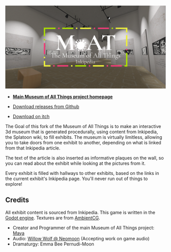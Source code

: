 ![museum of all things banner](./docs/moat_logo_large_colorful_over_screenshot.png)

- **[Main Museum of All Things project homepage](https://may.as/moat)**

- [Download releases from Github](https://github.com/Fxfxfx0/museum-of-all-things-inkipedia/releases/)

- [Download on itch](https://fxfxfx0.itch.io/moati)

The Goal of this fork of the Museum of All Things is to make an interactive 3d museum that is generated
procedurally, using content from Inkipedia, the Splatoon wiki, to fill exhibits. The museum is
virtually limitless, allowing you to take doors from one exhibit to another,
depending on what is linked from that Inkipedia article.

The text of the article is also inserted as informative plaques on the wall, so you
can read about the exhibit while looking at the pictures from it.

Every exhibit is filled with hallways to other exhibits, based on the links in the
current exhibit's Inkipedia page. You'll never run out of things to explore!

## Credits

All exhibit content is sourced from Inkipedia. This game is written in the [Godot engine](https://godotengine.org). Textures are from [AmbientCG](https://ambientcg.com/).

- Creator and Programmer of the main Museum of All Things project: [Maya](https://github.com/m4ym4y)
- Audio: [Willow Wolf @ Neomoon](https://neomoon.one) (Accepting work on game audio)
- Dramaturgy: Emma Bee Pernudi-Moon
